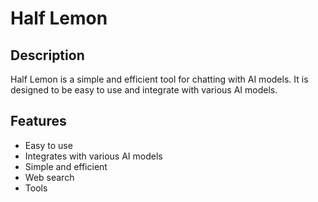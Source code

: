 # Half Lemon

## Description

Half Lemon is a simple and efficient tool for chatting with AI models. It is designed to be easy to use and integrate with various AI models.
## Features

- Easy to use
- Integrates with various AI models
- Simple and efficient
- Web search
- Tools 
